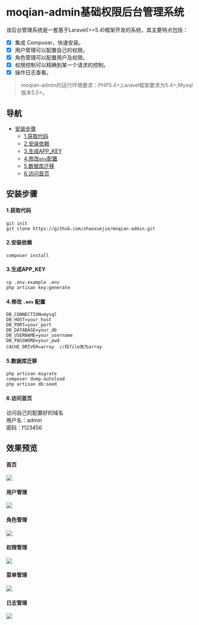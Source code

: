 moqian-admin基础权限后台管理系统
===============
该后台管理系统是一套基于Laravel(>=5.4)框架开发的系统，其主要特点包括：
- [x] 集成 Composer，快速安装。
- [x] 用户管理可以配置自己的权限。
- [x] 角色管理可以配置用户及权限。
- [x] 权限控制可以精确到某一个请求的控制。
- [x] 操作日志查看。

> moqian-admin的运行环境要求：PHP5.4+;Laravel框架要求为5.4+;Mysql版本5.5+。

## 导航
  * [安装步骤](#安装步骤)
  	- [1.获取代码](#1获取代码)
  	- [2.安装依赖](#2安装依赖)
  	- [3.生成APP_KEY](#3生成APP_KEY)
  	- [4.修改`env`配置](#4修改-env-配置)
  	- [5.数据库迁移](#5数据库迁移)
  	- [6.访问首页](#6访问首页)
## 安装步骤
#### 1.获取代码
    git init  
    git clone https://github.com/zhaoxuejie/moqian-admin.git
#### 2.安装依赖
    composer install  
#### 3.生成APP_KEY
    cp .env.example .env
    php artisan key:generate  
#### 4.修改 `.env` 配置
    DB_CONNECTION=mysql
    DB_HOST=your_host
    DB_PORT=your_port
    DB_DATABASE=your_db
    DB_USERNAME=your_username
    DB_PASSWORD=your_pwd
    CACHE_DRIVER=array  //将file改为array
#### 5.数据库迁移
    php artisan migrate
    composer dump-autoload
    php artisan db:seed
#### 6.访问首页
访问自己的配置好的域名  
用户名：admin  
密码：f123456

## 效果预览
#### 首页

![](./extra/images/index.png)

#### 用户管理

![](./extra/images/user.png)
#### 角色管理

![](./extra/images/role.png)
#### 权限管理

![](./extra/images/prem.png)
#### 菜单管理

![](./extra/images/menu.png)
#### 日志管理

![](./extra/images/log.png)